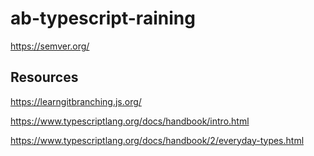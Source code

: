 # ab-typescript-raining

https://semver.org/

## Resources

https://learngitbranching.js.org/

https://www.typescriptlang.org/docs/handbook/intro.html

https://www.typescriptlang.org/docs/handbook/2/everyday-types.html

